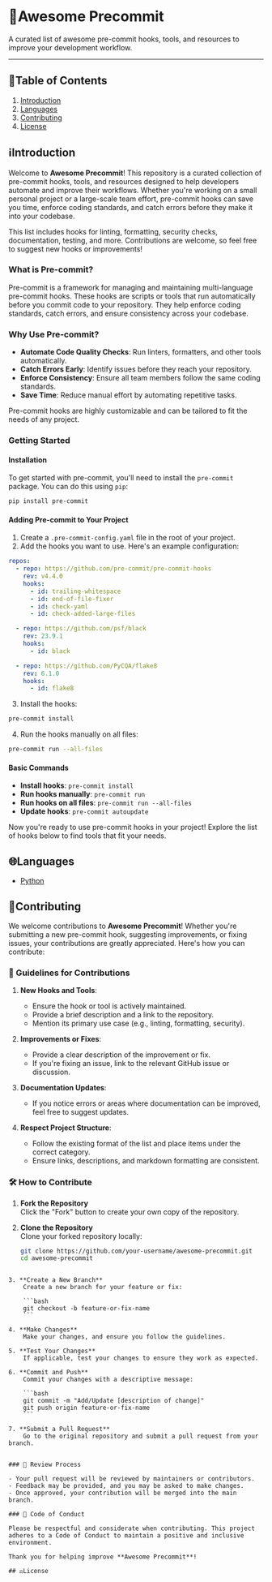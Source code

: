 # 🌟Awesome Precommit

A curated list of awesome pre-commit hooks, tools, and resources to improve your development workflow.

------

## 📃Table of Contents

1. [Introduction](#ℹ️Introduction)
2. [Languages](#languages)
3. [Contributing](#contributing)
4. [License](#%EF%B8%8Flicense)

## ℹ️Introduction

Welcome to **Awesome Precommit**! This repository is a curated collection of pre-commit hooks, tools, and resources designed to help developers automate and improve their workflows. Whether you're working on a small personal project or a large-scale team effort, pre-commit hooks can save you time, enforce coding standards, and catch errors before they make it into your codebase.

This list includes hooks for linting, formatting, security checks, documentation, testing, and more. Contributions are welcome, so feel free to suggest new hooks or improvements!

### What is Pre-commit?

Pre-commit is a framework for managing and maintaining multi-language pre-commit hooks. These hooks are scripts or tools that run automatically before you commit code to your repository. They help enforce coding standards, catch errors, and ensure consistency across your codebase.

### Why Use Pre-commit?

- **Automate Code Quality Checks**: Run linters, formatters, and other tools automatically.
- **Catch Errors Early**: Identify issues before they reach your repository.
- **Enforce Consistency**: Ensure all team members follow the same coding standards.
- **Save Time**: Reduce manual effort by automating repetitive tasks.

Pre-commit hooks are highly customizable and can be tailored to fit the needs of any project.

### Getting Started

#### Installation

To get started with pre-commit, you'll need to install the `pre-commit` package. You can do this using `pip`:

```bash
pip install pre-commit
```

#### Adding Pre-commit to Your Project

1. Create a `.pre-commit-config.yaml` file in the root of your project.
2. Add the hooks you want to use. Here's an example configuration:

```yaml
repos:
  - repo: https://github.com/pre-commit/pre-commit-hooks
    rev: v4.4.0
    hooks:
      - id: trailing-whitespace
      - id: end-of-file-fixer
      - id: check-yaml
      - id: check-added-large-files

  - repo: https://github.com/psf/black
    rev: 23.9.1
    hooks:
      - id: black

  - repo: https://github.com/PyCQA/flake8
    rev: 6.1.0
    hooks:
      - id: flake8
```

3. Install the hooks:

```bash
pre-commit install
```

4. Run the hooks manually on all files: 

```bash
pre-commit run --all-files
```

#### Basic Commands

- **Install hooks**: `pre-commit install`
- **Run hooks manually**: `pre-commit run`
- **Run hooks on all files**: `pre-commit run --all-files`
- **Update hooks**: `pre-commit autoupdate`

Now you're ready to use pre-commit hooks in your project! Explore the list of hooks below to find tools that fit your needs.

## 🌐Languages

- [Python](languages/Python.md)

## 🤝Contributing

We welcome contributions to **Awesome Precommit**! Whether you're submitting a new pre-commit hook, suggesting improvements, or fixing issues, your contributions are greatly appreciated. Here's how you can contribute:

### 🔧 Guidelines for Contributions

1. **New Hooks and Tools**:
   - Ensure the hook or tool is actively maintained.
   - Provide a brief description and a link to the repository.
   - Mention its primary use case (e.g., linting, formatting, security).

2. **Improvements or Fixes**:
   - Provide a clear description of the improvement or fix.
   - If you're fixing an issue, link to the relevant GitHub issue or discussion.

3. **Documentation Updates**:
   - If you notice errors or areas where documentation can be improved, feel free to suggest updates.

4. **Respect Project Structure**:
   - Follow the existing format of the list and place items under the correct category.
   - Ensure links, descriptions, and markdown formatting are consistent.

### 🛠 How to Contribute

1. **Fork the Repository**  
   Click the "Fork" button to create your own copy of the repository.

2. **Clone the Repository**  
   Clone your forked repository locally:
   ```bash
   git clone https://github.com/your-username/awesome-precommit.git
   cd awesome-precommit
```

3. **Create a New Branch**  
    Create a new branch for your feature or fix:
    
    ```bash
    git checkout -b feature-or-fix-name
    ```
    
4. **Make Changes**  
    Make your changes, and ensure you follow the guidelines.
    
5. **Test Your Changes**  
    If applicable, test your changes to ensure they work as expected.
    
6. **Commit and Push**  
    Commit your changes with a descriptive message:
    
    ```bash
    git commit -m "Add/Update [description of change]"
    git push origin feature-or-fix-name
    ```
    
7. **Submit a Pull Request**  
    Go to the original repository and submit a pull request from your branch.
    

### 🚀 Review Process

- Your pull request will be reviewed by maintainers or contributors.
- Feedback may be provided, and you may be asked to make changes.
- Once approved, your contribution will be merged into the main branch.

### 📜 Code of Conduct

Please be respectful and considerate when contributing. This project adheres to a Code of Conduct to maintain a positive and inclusive environment.

Thank you for helping improve **Awesome Precommit**!

## ⚖️License
